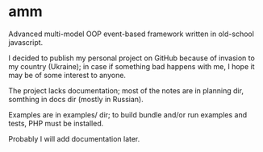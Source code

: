 # amm
Advanced multi-model OOP event-based framework written in old-school javascript.

I decided to publish my personal project on GitHub because of invasion to my country (Ukraine); in case if something bad happens with me,
I hope it may be of some interest to anyone.

The project lacks documentation; most of the notes are in planning dir, somthing in docs dir (mostly in Russian).

Examples are in examples/ dir; to build bundle and/or run examples and tests, PHP must be installed.

Probably I will add documentation later.
